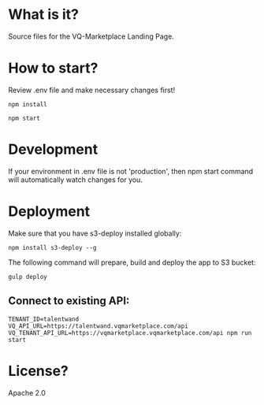 # What is it?
Source files for the VQ-Marketplace Landing Page.

# How to start?
Review .env file and make necessary changes first!

```
npm install

npm start
```

# Development
If your environment in .env file is not 'production', then npm start command will automatically watch changes for you.

# Deployment
Make sure that you have s3-deploy installed globally:
```
npm install s3-deploy --g
```

The following command will prepare, build and deploy the app to S3 bucket:
```
gulp deploy
```

## Connect to existing API:
```
TENANT_ID=talentwand VQ_API_URL=https://talentwand.vqmarketplace.com/api VQ_TENANT_API_URL=https://vqmarketplace.vqmarketplace.com/api npm run start
```

# License?
Apache 2.0
